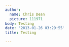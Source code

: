 ```yaml
---
author:
  name: Chris Dean
  picture: 111971
body: Testing
date: '2013-01-26 03:29:55'
title: Testing

---
```

